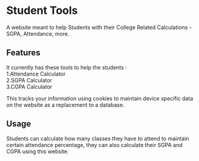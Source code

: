 # Student Tools

A website meant to help Students with their College Related Calculations - SGPA, Attendance, more.

## Features

It currently has these tools to help the students :
<br>1.Attendance Calculator
<br>2.SGPA Calculator
<br>3.CGPA Calculator

This tracks your information using cookies to maintain device specific data on the website as a replacement to a database.

## Usage

Students can calculate how many classes they have to attend to maintain certain attendance percentage,
they can also calculate their SGPA and CGPA using this website.
